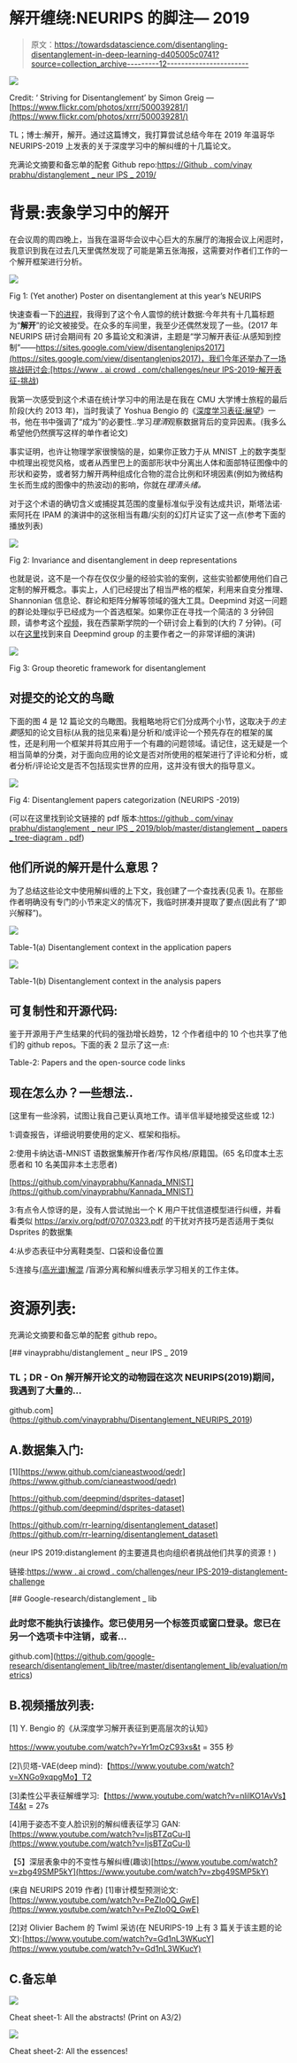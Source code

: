 # 解开缠绕:NEURIPS 的脚注— 2019

> 原文：<https://towardsdatascience.com/disentangling-disentanglement-in-deep-learning-d405005c0741?source=collection_archive---------12----------------------->

![](img/1106724d49ddcfbf13278b64c4c4fea1.png)

Credit: ‘ Striving for Disentanglement’ by Simon Greig — [https://www.flickr.com/photos/xrrr/500039281/](https://www.flickr.com/photos/xrrr/500039281/)

TL；博士:解开，解开。通过这篇博文，我打算尝试总结今年在 2019 年温哥华 NEURIPS-2019 上发表的关于深度学习中的解纠缠的十几篇论文。

充满论文摘要和备忘单的配套 Github repo:[https://Github . com/vinay prabhu/distanglement _ neur IPS _ 2019/](https://github.com/vinayprabhu/Disentanglement_NEURIPS_2019/tree/master/Figures)

# 背景:表象学习中的解开

在会议周的周四晚上，当我在温哥华会议中心巨大的东展厅的海报会议上闲逛时，我意识到我在过去几天里偶然发现了可能是第五张海报，这需要对作者们工作的一个解开框架进行分析。

![](img/b5c2d1b340db9b71d40d7fb5b325cdb6.png)

Fig 1: (Yet another) Poster on disentanglement at this year’s NEURIPS

快速查看一下[的进程](https://papers.nips.cc/book/advances-in-neural-information-processing-systems-32-2019)，我得到了这个令人震惊的统计数据:今年共有十几篇标题为“**解开**”的论文被接受。在众多的车间里，我至少还偶然发现了一些。(2017 年 NEURIPS 研讨会期间有 20 多篇论文和演讲，主题是“学习解开表征:从感知到控制”——[https://sites.google.com/view/disentanglenips2017](https://sites.google.com/view/disentanglenips2017)，我们今年还举办了一场挑战研讨会:[https://www . ai crowd . com/challenges/neur IPS-2019-解开表征-挑战](https://www.aicrowd.com/challenges/neurips-2019-disentanglement-challenge))

我第一次感受到这个术语在统计学习中的用法是在我在 CMU 大学博士旅程的最后阶段(大约 2013 年)，当时我读了 Yoshua Bengio 的《[深度学习表征:展望](https://arxiv.org/pdf/1305.0445.pdf)》一书，他在书中强调了“成为”的必要性..学习*理清*观察数据背后的变异因素。(我多么希望他仍然撰写这样的单作者论文)

事实证明，也许让物理学家很懊恼的是，如果你正致力于从 MNIST 上的数字类型中梳理出视觉风格，或者从西里巴上的面部形状中分离出人体和面部特征图像中的形状和姿势，或者努力解开两种组成化合物的混合比例和环境因素(例如为微结构生长而生成的图像中的热波动)的影响，你就在*理清头绪。*

对于这个术语的确切含义或捕捉其范围的度量标准似乎没有达成共识，斯塔法诺·索阿托在 IPAM 的演讲中的这张相当有趣/尖刻的幻灯片证实了这一点(参考下面的播放列表)

![](img/21eb2b0d2634d99f0b278c786b021f9b.png)

Fig 2: Invariance and disentanglement in deep representations

也就是说，这不是一个存在仅仅少量的经验实验的案例，这些实验都使用他们自己定制的解开概念。事实上，人们已经提出了相当严格的框架，利用来自变分推理、Shannonian 信息论、群论和矩阵分解等领域的强大工具。Deepmind 对这一问题的群论处理似乎已经成为一个首选框架。如果你正在寻找一个简洁的 3 分钟回顾，请参考这个[视频](https://www.youtube.com/watch?v=PeZIo0Q_GwE&t=420s)，我在西蒙斯学院的一个研讨会上看到的(大约 7 分钟)。(可以在[这里](https://www.youtube.com/watch?v=XNGo9xqpgMo)找到来自 Deepmind group 的主要作者之一的非常详细的演讲)

![](img/7738cdc36beb3d360f233f6d561ad06a.png)

Fig 3: Group theoretic framework for disentanglement

## 对提交的论文的鸟瞰

下面的图 4 是 12 篇论文的鸟瞰图。我粗略地将它们分成两个小节，这取决于*的主要*感知的论文目标(从我的拙见来看)是分析和/或评论一个预先存在的框架的属性，还是利用一个框架并将其应用于一个有趣的问题领域。请记住，这无疑是一个相当简单的分类，对于面向应用的论文是否对所使用的框架进行了评论和分析，或者分析/评论论文是否不包括现实世界的应用，这并没有很大的指导意义。

![](img/149dbd8564d35ff7956e271b8ba6edc5.png)

Fig 4: Disentanglement papers categorization (NEURIPS -2019)

(可以在这里找到论文链接的 pdf 版本:[https://github . com/vinay prabhu/distanglement _ neur IPS _ 2019/blob/master/distanglement _ papers _ tree-diagram . pdf](https://github.com/vinayprabhu/Disentanglement_NEURIPS_2019/blob/master/Disentanglement_papers_tree-diagram.pdf))

## 他们所说的解开是什么意思？

为了总结这些论文中使用解纠缠的上下文，我创建了一个查找表(见表 1)。在那些作者明确没有专门的小节来定义的情况下，我临时拼凑并提取了要点(因此有了“即兴解释”)。

![](img/8cc99ea7056d0cd1dee2ca029ca51ff0.png)

Table-1(a) Disentanglement context in the application papers

![](img/2be7ec31ca74b917de8ad078c82e09fd.png)

Table-1(b) Disentanglement context in the analysis papers

## 可复制性和开源代码:

鉴于开源用于产生结果的代码的强劲增长趋势，12 个作者组中的 10 个也共享了他们的 github repos。下面的表 2 显示了这一点:

Table-2: Papers and the open-source code links

## 现在怎么办？一些想法..

[这里有一些涂鸦，试图让我自己更认真地工作。请半信半疑地接受这些或 12:)

1:调查报告，详细说明要使用的定义、框架和指标。

2:使用卡纳达语-MNIST 语数据集解开作者/写作风格/原籍国。(65 名印度本土志愿者和 10 名美国非本土志愿者)

[https://github.com/vinayprabhu/Kannada_MNIST](https://github.com/vinayprabhu/Kannada_MNIST)

3:有点令人惊讶的是，没有人尝试抛出一个 K 用户干扰信道模型进行纠缠，并看看类似 https://arxiv.org/pdf/0707.0323.pdf 的干扰对齐技巧是否适用于类似 Dsprites 的数据集

4:从步态表征中分离鞋类型、口袋和设备位置

5:连接与[(高光谱)解混](http://www.ee.cuhk.edu.hk/~wkma/publications/slides-%20HU-%20%20CWHISPERS%202015.pdf) /盲源分离和解纠缠表示学习相关的工作主体。

# 资源列表:

充满论文摘要和备忘单的配套 github repo。

[](https://github.com/vinayprabhu/Disentanglement_NEURIPS_2019) [## vinayprabhu/distanglement _ neur IPS _ 2019

### TL；DR - On 解开解开论文的动物园在这次 NEURIPS(2019)期间，我遇到了大量的…

github.com](https://github.com/vinayprabhu/Disentanglement_NEURIPS_2019) 

## A.数据集入门:

[1][https://www.github.com/cianeastwood/qedr](https://www.github.com/cianeastwood/qedr)

[https://github.com/deepmind/dsprites-dataset](https://github.com/deepmind/dsprites-dataset)

[https://github.com/rr-learning/disentanglement_dataset](https://github.com/rr-learning/disentanglement_dataset)

(neur IPS 2019:distanglement 的主要道具也向组织者挑战他们共享的资源！)

链接:[https://www . ai crowd . com/challenges/neur IPS-2019-distanglement-challenge](https://www.aicrowd.com/challenges/neurips-2019-disentanglement-challenge)

 [## Google-research/distanglement _ lib

### 此时您不能执行该操作。您已使用另一个标签页或窗口登录。您已在另一个选项卡中注销，或者…

github.com](https://github.com/google-research/disentanglement_lib/tree/master/disentanglement_lib/evaluation/metrics) 

## B.视频播放列表:

[1] Y. Bengio 的《从深度学习解开表征到更高层次的认知》

https://www.youtube.com/watch?v=Yr1mOzC93xs&t = 355 秒

[2]\贝塔-VAE(deep mind):【https://www.youtube.com/watch?v=XNGo9xqpgMo】T2

[3]柔性公平表征解缠学习:【https://www.youtube.com/watch?v=nlilKO1AvVs】T4&t = 27s

[4]用于姿态不变人脸识别的解纠缠表征学习 GAN:[https://www.youtube.com/watch?v=IjsBTZqCu-I](https://www.youtube.com/watch?v=IjsBTZqCu-I)

【5】深层表象中的不变性与解纠缠(趣谈)[https://www.youtube.com/watch?v=zbg49SMP5kY](https://www.youtube.com/watch?v=zbg49SMP5kY)

(来自 NEURIPS 2019 作者)
[1]审计模型预测论文:[https://www.youtube.com/watch?v=PeZIo0Q_GwE](https://www.youtube.com/watch?v=PeZIo0Q_GwE)

[2]对 Olivier Bachem 的 Twiml 采访(在 NEURIPS-19 上有 3 篇关于该主题的论文):[https://www.youtube.com/watch?v=Gd1nL3WKucY](https://www.youtube.com/watch?v=Gd1nL3WKucY)

## C.备忘单

![](img/7112225472aac6ede6a2301c89b50622.png)

Cheat sheet-1: All the abstracts! (Print on A3/2)

![](img/b16ad622c5c5ac4097eaa9db7be029d9.png)

Cheat sheet-2: All the essences!